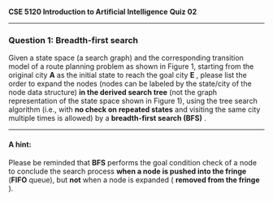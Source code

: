 **CSE 5120 Introduction to Artificial Intelligence**
**Quiz 02**

---

### **Question 1: Breadth-first search**

Given a state space (a search graph) and the corresponding transition model of a route planning problem as shown in Figure 1, starting from the original city **A** as the initial state to reach the goal city  **E** , please list the order to expand the nodes (nodes can be labeled by the state/city of the node data structure) **in the derived search tree** (not the graph representation of the state space shown in Figure 1), using the tree search algorithm (i.e., with **no check on repeated states** and visiting the same city multiple times is allowed) by a  **breadth-first search (BFS)** .

---

#### **A hint:**

Please be reminded that **BFS** performs the goal condition check of a node to conclude the search process **when a node is pushed into the fringe** (**FIFO** queue), but **not** when a node is expanded ( **removed from the fringe** ).
